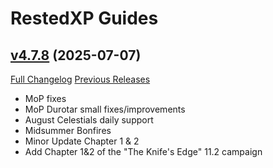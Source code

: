 # RestedXP Guides

## [v4.7.8](https://github.com/RestedXP/RXPGuides/tree/v4.7.8) (2025-07-07)
[Full Changelog](https://github.com/RestedXP/RXPGuides/compare/v4.7.7...v4.7.8) [Previous Releases](https://github.com/RestedXP/RXPGuides/releases)

- MoP fixes  
- MoP Durotar small fixes/improvements  
- August Celestials daily support  
- Midsummer Bonfires  
- Minor Update Chapter 1 & 2  
- Add Chapter 1&2 of the "The Knife's Edge" 11.2 campaign  
